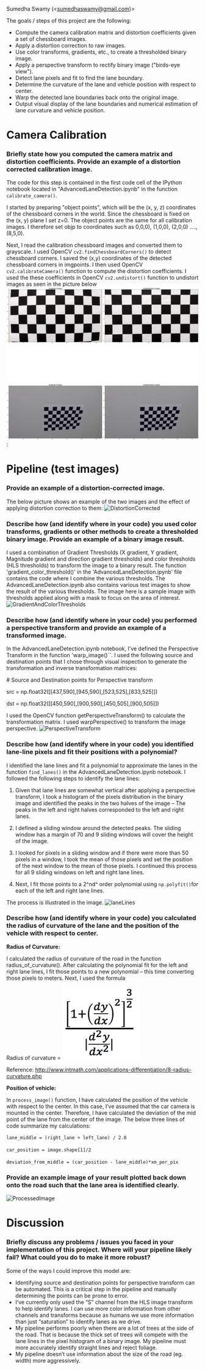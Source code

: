 Sumedha Swamy (<sumedhaswamy@gmail.com)>

The goals / steps of this project are the following:

-   Compute the camera calibration matrix and distortion coefficients
    given a set of chessboard images.
-   Apply a distortion correction to raw images.
-   Use color transforms, gradients, etc., to create a thresholded
    binary image.
-   Apply a perspective transform to rectify binary image ("birds-eye
    view").
-   Detect lane pixels and fit to find the lane boundary.
-   Determine the curvature of the lane and vehicle position with
    respect to center.
-   Warp the detected lane boundaries back onto the original image.
-   Output visual display of the lane boundaries and numerical
    estimation of lane curvature and vehicle position.

[//]: # (Image References)
[DistortionCorrected]: ./Report/DistortionCorrected.png
[ProcessedImage]: ./Report/ProcessedImage.png
[GradientAndColorThresholds]: ./Report/GradientAndColorThresholds.png
[calibration]: ./Report/calibration.png
[PerspectiveTransform]: ./Report/PerspectiveTransform.png
[laneLines]: ./Report/laneLines.png
[equation]: ./Report/equation.png


Camera Calibration
==================

### Briefly state how you computed the camera matrix and distortion coefficients. Provide an example of a distortion corrected calibration image.

The code for this step is contained in the first code cell of the
IPython notebook located in "AdvancedLaneDetection.ipynb" in the
function `calibrate_camera()`.

I started by preparing "object points", which will be the (x, y, z)
coordinates of the chessboard corners in the world. Since the chessboard
is fixed on the (x, y) plane I set z=0. The object points are the same
for all calibration images. I therefore set objp to coordinates such as
0,0,0), (1,0,0), (2,0,0) ....,(8,5,0).

Next, I read the calibration chessboard images and converted them to
grayscale. I used OpenCV `cv2.findChessboardCorners()` to detect chessboard
corners. I saved the (x,y) coordinates of the detected chessboard
corners in imgpoints. I then used OpenCV `cv2.calibrateCamera()` function
to compute the distortion coefficients. I used the these coefficients in
OpenCV `cv2.undistort()` function to undistort images as seen in the
picture below ![calibration]:

Pipeline (test images)
======================

### Provide an example of a distortion-corrected image.

The below picture shows an example of the two images and the effect of
applying distortion correction to them:
![DistortionCorrected]


### Describe how (and identify where in your code) you used color transforms, gradients or other methods to create a thresholded binary image. Provide an example of a binary image result.

I used a combination of Gradient Thresholds (X gradient, Y gradient,
Magnitude gradient and direction gradient thresholds) and color
thresholds (HLS thresholds) to transform the image to a binary result.
The function 'gradient_color_threshold()' in the
'AdvancedLaneDetection.ipynb' file contains the code where I combine the
various thresholds. The AdvancedLaneDetection.ipynb also contains
various test images to show the result of the various thresholds. The
image here is a sample image with thresholds applied along with a mask
to focus on the area of interest. ![GradientAndColorThresholds]

### Describe how (and identify where in your code) you performed a perspective transform and provide an example of a transformed image.

In the AdvancedLaneDetection.ipynb notebook, I’ve defined the Perspective
Transform in the function 'warp_image()``. I used the following source and
destination points that I chose through visual inspection to generate
the transformation and inverse transformation matrices:

\# Source and Destination points for Perspective transform

src = np.float32(\[\[437,590\],\[945,590\],\[523,525\],\[833,525\]\])

dst = np.float32(\[\[450,590\],\[900,590\],\[450,505\],\[900,505\]\])

I used the OpenCV function getPerspectiveTransform() to calculate the
transformation matrix. I used warpPerspective() to transform the image
perspective.
![PerspectiveTransform]

### Describe how (and identify where in your code) you identified lane-line pixels and fit their positions with a polynomial?

I identified the lane lines and fit a polynomial to approximate the
lanes in the function `find_lanes()` in the AdvancedLaneDetection.ipynb
notebook. I followed the following steps to identify the lane lines:

1.  Given that lane lines are somewhat
    vertical after applying a perspective transform, I took a histogram
    of the pixels distribution in the binary image and identified the
    peaks in the two halves of the image – The peaks in the left and
    right halves corresponded to the left and right lanes.

2.  I defined a sliding window around the detected peaks. The sliding
    window has a margin of 70 and 9 sliding windows will cover the
    height of the image.

3.  I looked for pixels in a sliding window and if there were more than
    50 pixels in a window, I took the mean of those pixels and set the
    position of the next window to the mean of those pixels. I continued
    this process for all 9 sliding windows on left and right lane lines.

4.  Next, I fit those points to a 2^nd^ order polynomial using
    `np.polyfit()`for each of the left and right lane lines.

The process is illustrated in the image. ![laneLines]

### Describe how (and identify where in your code) you calculated the radius of curvature of the lane and the position of the vehicle with respect to center.

**Radius of Curvature:**

I calculated the radius of curvature of the road in the function
radius\_of\_curvature(). After calculating the polynomial fit for the
left and right lane lines, I fit those points to a new polynomial – this
time converting those pixels to meters. Next, I used the formula

Radius of curvature = ![equation]

Reference:
<http://www.intmath.com/applications-differentiation/8-radius-curvature.php>

**Position of vehicle:**

In `process_image()` function, I have calculated the position of the
vehicle with respect to the center. In this case, I’ve assumed that the
car camera is mounted in the center. Therefore, I have calculated the
deviation of the mid point of the lane from the center of the image. The
below three lines of code summarize my calculations:
````
lane_middle = (right_lane + left_lane) / 2.0

car_position = image.shape[1]/2

deviation_from_middle = (car_position - lane_middle)*xm_per_pix
````
### Provide an example image of your result plotted back down onto the road such that the lane area is identified clearly.

![ProcessedImage]


Discussion
===========
### Briefly discuss any problems / issues you faced in your implementation of this project. Where will your pipeline likely fail? What could you do to make it more robust?

Some of the ways I could improve this model are:

- Identifying source and destination points for perspective transform can be automated. This is a critical step in the pipeline and manually determining the points can be prone to error.
- I’ve currently only used the “S” channel from the HLS image transform to help identify lanes. I can use more color information from other channels and transforms because as humans we use more information than just “saturation” to identify lanes as we drive.
- My pipeline performs poorly when there are a lot of trees at the side of the road. That is because the thick set of trees will compete with the lane lines in the pixel histogram of a binary image. My pipeline must more accurately identify straight lines and reject foliage.
- My pipeline doesn’t use information about the size of the road (eg. width) more aggressively.
